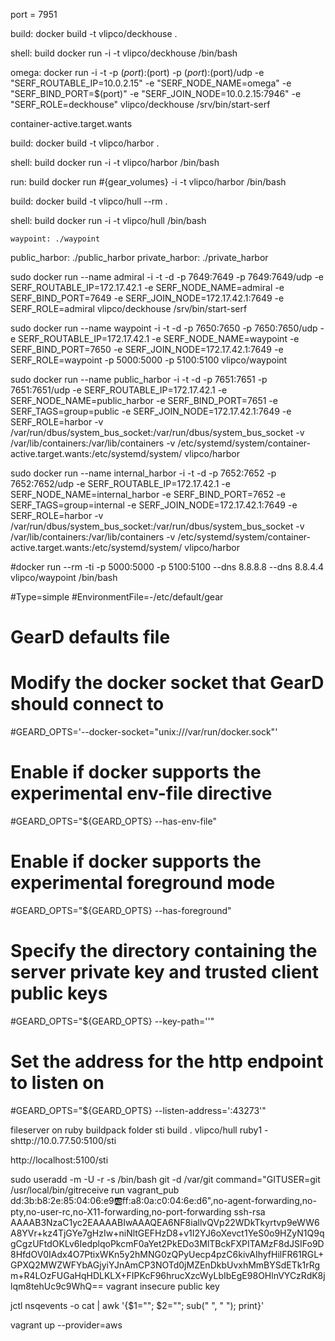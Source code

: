 port = 7951

build:
    docker build -t vlipco/deckhouse .

shell: build
    docker run -i -t vlipco/deckhouse /bin/bash

omega:
    docker run -i -t -p $(port):$(port) -p $(port):$(port)/udp -e "SERF_ROUTABLE_IP=10.0.2.15" -e "SERF_NODE_NAME=omega" -e "SERF_BIND_PORT=$(port)" -e "SERF_JOIN_NODE=10.0.2.15:7946" -e "SERF_ROLE=deckhouse" vlipco/deckhouse /srv/bin/start-serf

container-active.target.wants

build:
    docker build -t vlipco/harbor .

shell: build
    docker run -i -t vlipco/harbor /bin/bash

run: build
    docker run #{gear_volumes} -i -t vlipco/harbor /bin/bash

build:
    docker build -t vlipco/hull --rm .

shell: build
    docker run -i -t vlipco/hull /bin/bash

    waypoint: ./waypoint
public_harbor: ./public_harbor
private_harbor: ./private_harbor


sudo docker run --name admiral -i -t -d -p 7649:7649 -p 7649:7649/udp -e SERF_ROUTABLE_IP=172.17.42.1 -e SERF_NODE_NAME=admiral -e SERF_BIND_PORT=7649 -e SERF_JOIN_NODE=172.17.42.1:7649 -e SERF_ROLE=admiral vlipco/deckhouse /srv/bin/start-serf


sudo docker run --name waypoint -i -t -d -p 7650:7650 -p 7650:7650/udp -e SERF_ROUTABLE_IP=172.17.42.1 -e SERF_NODE_NAME=waypoint -e SERF_BIND_PORT=7650 -e SERF_JOIN_NODE=172.17.42.1:7649 -e SERF_ROLE=waypoint -p 5000:5000 -p 5100:5100 vlipco/waypoint


sudo docker run --name public_harbor -i -t -d -p 7651:7651 -p 7651:7651/udp -e SERF_ROUTABLE_IP=172.17.42.1 -e SERF_NODE_NAME=public_harbor -e SERF_BIND_PORT=7651 -e SERF_TAGS=group=public -e SERF_JOIN_NODE=172.17.42.1:7649 -e SERF_ROLE=harbor -v /var/run/dbus/system_bus_socket:/var/run/dbus/system_bus_socket -v /var/lib/containers:/var/lib/containers -v /etc/systemd/system/container-active.target.wants:/etc/systemd/system/ vlipco/harbor


sudo docker run --name internal_harbor -i -t -d -p 7652:7652 -p 7652:7652/udp -e SERF_ROUTABLE_IP=172.17.42.1 -e SERF_NODE_NAME=internal_harbor -e SERF_BIND_PORT=7652 -e SERF_TAGS=group=internal -e SERF_JOIN_NODE=172.17.42.1:7649 -e SERF_ROLE=harbor -v /var/run/dbus/system_bus_socket:/var/run/dbus/system_bus_socket -v /var/lib/containers:/var/lib/containers -v /etc/systemd/system/container-active.target.wants:/etc/systemd/system/ vlipco/harbor


#docker run --rm -ti -p 5000:5000 -p 5100:5100 --dns 8.8.8.8 --dns 8.8.4.4 vlipco/waypoint /bin/bash


#Type=simple
#EnvironmentFile=-/etc/default/gear

# GearD defaults file

# Modify the docker socket that GearD should connect to
#GEARD_OPTS='--docker-socket="unix:///var/run/docker.sock"'

# Enable if docker supports the experimental env-file directive
#GEARD_OPTS="${GEARD_OPTS} --has-env-file"

# Enable if docker supports the experimental foreground mode
#GEARD_OPTS="${GEARD_OPTS} --has-foreground"

# Specify the directory containing the server private key and trusted client public keys
#GEARD_OPTS="${GEARD_OPTS} --key-path=''"

# Set the address for the http endpoint to listen on
#GEARD_OPTS="${GEARD_OPTS} --listen-address=':43273'"

fileserver on ruby buildpack folder
 sti build . vlipco/hull ruby1 -shttp://10.0.77.50:5100/sti

 http://localhost:5100/sti

 sudo useradd -m -U -r -s /bin/bash git -d /var/git
 command="GITUSER=git /usr/local/bin/gitreceive run vagrant_pub dd:3b:b8:2e:85:04:06:e9:ab:ff:a8:0a:c0:04:6e:d6",no-agent-forwarding,no-pty,no-user-rc,no-X11-forwarding,no-port-forwarding ssh-rsa AAAAB3NzaC1yc2EAAAABIwAAAQEA6NF8iallvQVp22WDkTkyrtvp9eWW6A8YVr+kz4TjGYe7gHzIw+niNltGEFHzD8+v1I2YJ6oXevct1YeS0o9HZyN1Q9qgCgzUFtdOKLv6IedplqoPkcmF0aYet2PkEDo3MlTBckFXPITAMzF8dJSIFo9D8HfdOV0IAdx4O7PtixWKn5y2hMNG0zQPyUecp4pzC6kivAIhyfHilFR61RGL+GPXQ2MWZWFYbAGjyiYJnAmCP3NOTd0jMZEnDkbUvxhMmBYSdETk1rRgm+R4LOzFUGaHqHDLKLX+FIPKcF96hrucXzcWyLbIbEgE98OHlnVYCzRdK8jlqm8tehUc9c9WhQ== vagrant insecure public key

 jctl nsqevents -o cat | awk '{$1=""; $2=""; sub("  ", " "); print}'

 vagrant up --provider=aws
